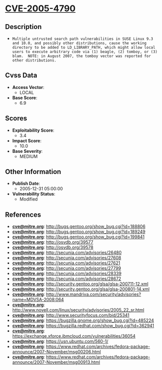 
# [CVE-2005-4790](https://cve.mitre.org/cgi-bin/cvename.cgi?name=CVE-2005-4790)

## Description

- `Multiple untrusted search path vulnerabilities in SUSE Linux 9.3 and 10.0, and possibly other distributions, cause the working directory to be added to LD_LIBRARY_PATH, which might allow local users to execute arbitrary code via (1) beagle, (2) tomboy, or (3) blam.  NOTE: in August 2007, the tomboy vector was reported for other distributions.`

## Cvss Data

- **Access Vector**:
  - LOCAL
- **Base Score**:
  - 6.9

## Scores

- **Exploitability Score**:
  - 3.4
- **Impact Score**:
  - 10.0
- **Base Severity**:
  - MEDIUM

## Other Information

- **Publish Date**:
  - 2005-12-31 05:00:00
- **Vulnerability Status**:
  - Modified

## References

- **cve@mitre.org**: http://bugs.gentoo.org/show_bug.cgi?id=188806
- **cve@mitre.org**: http://bugs.gentoo.org/show_bug.cgi?id=189249
- **cve@mitre.org**: http://bugs.gentoo.org/show_bug.cgi?id=199841
- **cve@mitre.org**: http://osvdb.org/39577
- **cve@mitre.org**: http://osvdb.org/39578
- **cve@mitre.org**: http://secunia.com/advisories/26480
- **cve@mitre.org**: http://secunia.com/advisories/27608
- **cve@mitre.org**: http://secunia.com/advisories/27621
- **cve@mitre.org**: http://secunia.com/advisories/27799
- **cve@mitre.org**: http://secunia.com/advisories/28339
- **cve@mitre.org**: http://secunia.com/advisories/28672
- **cve@mitre.org**: http://security.gentoo.org/glsa/glsa-200711-12.xml
- **cve@mitre.org**: http://security.gentoo.org/glsa/glsa-200801-14.xml
- **cve@mitre.org**: http://www.mandriva.com/security/advisories?name=MDVSA-2008:064
- **cve@mitre.org**: http://www.novell.com/linux/security/advisories/2005_22_sr.html
- **cve@mitre.org**: http://www.securityfocus.com/bid/25341
- **cve@mitre.org**: https://bugzilla.gnome.org/show_bug.cgi?id=485224
- **cve@mitre.org**: https://bugzilla.redhat.com/show_bug.cgi?id=362941
- **cve@mitre.org**: https://exchange.xforce.ibmcloud.com/vulnerabilities/36054
- **cve@mitre.org**: https://usn.ubuntu.com/560-1/
- **cve@mitre.org**: https://www.redhat.com/archives/fedora-package-announce/2007-November/msg00206.html
- **cve@mitre.org**: https://www.redhat.com/archives/fedora-package-announce/2007-November/msg00913.html
